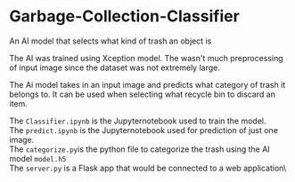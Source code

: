 # Garbage-Collection-Classifier
An AI model that selects what kind of trash an object is

The AI was trained using Xception model. The wasn't much preprocessing of input image since the dataset was not extremely large.

The Ai model takes in an input image and predicts what category of trash it belongs to. 
It can be used when selecting what recycle bin to discard an item.

The `Classifier.ipynb` is the Jupyternotebook used to train the model.\
The `predict.ipynb` is the Jupyternotebook used for prediction of just one image.\
The `categorize.py`is the python file to categorize the trash using the AI model `model.h5`\
The `server.py` is a Flask app that would be connected to a web application\

